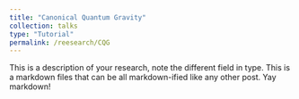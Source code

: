```yaml
---
title: "Canonical Quantum Gravity"
collection: talks
type: "Tutorial"
permalink: /reesearch/CQG
---
```


This is a description of your research, note the different field in type. This is a markdown files that can be all markdown-ified like any other post. Yay markdown!
